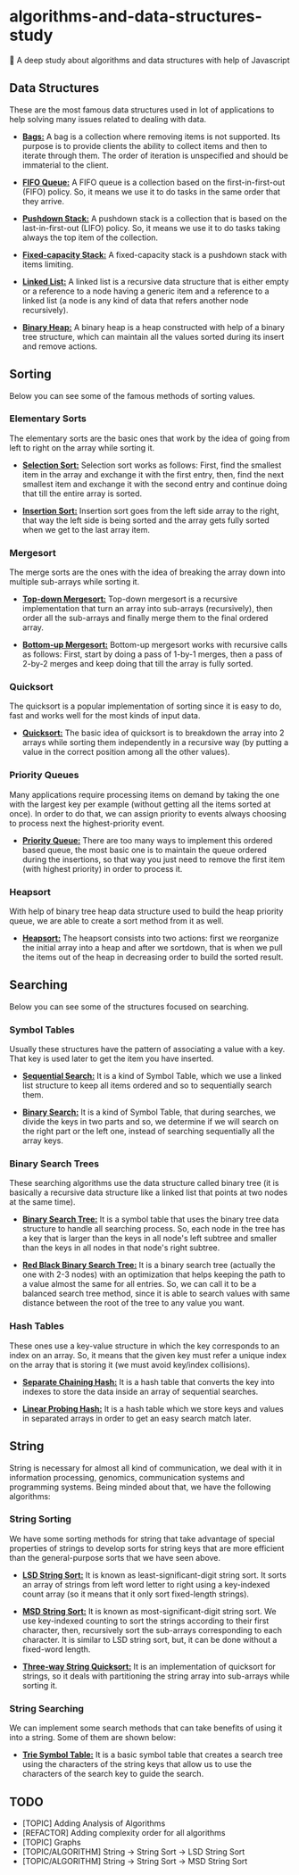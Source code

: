 # algorithms-and-data-structures-study
:hammer: A deep study about algorithms and data structures with help of Javascript

## Data Structures

These are the most famous data structures used in lot of applications to help solving many issues related to dealing with data.

- [**Bags:**](./data-structures/bags/Bag.js) A bag is a collection where removing items is not supported. Its purpose is to provide clients the ability to collect items and then to iterate through them. The order of iteration is unspecified and should be immaterial to the client.

- [**FIFO Queue:**](./data-structures/queues/FIFOQueue.js) A FIFO queue is a collection based on the first-in-first-out (FIFO) policy. So, it means we use it to do tasks in the same order that they arrive.

- [**Pushdown Stack:**](./data-structures/stacks/PushdownStack.js) A pushdown stack is a collection that is based on the last-in-first-out (LIFO) policy. So, it means we use it to do tasks taking always the top item of the collection.

- [**Fixed-capacity Stack:**](./data-structures/stacks/FixedCapacityStack.js) A fixed-capacity stack is a pushdown stack with items limiting.

- [**Linked List:**](./data-structures/lists/LinkedList.js) A linked list is a recursive data structure that is either empty or a reference to a node having a generic item and a reference to a linked list (a node is any kind of data that refers another node recursively).

- [**Binary Heap:**](./data-structures/binary-tree/BinaryHeap.js) A binary heap is a heap constructed with help of a binary tree structure, which can maintain all the values sorted during its insert and remove actions.

## Sorting

Below you can see some of the famous methods of sorting values.

### Elementary Sorts

The elementary sorts are the basic ones that work by the idea of going from left to right on the array while sorting it.

- [**Selection Sort:**](./algorithms/sorting/elementary-sorts/SelectionSort.js) Selection sort works as follows: First, find the smallest item in the array and exchange it with the first entry, then, find the next smallest item and exchange it with the second entry and continue doing that till the entire array is sorted.

- [**Insertion Sort:**](./algorithms/sorting/elementary-sorts/InsertionSort.js) Insertion sort goes from the left side array to the right, that way the left side is being sorted and the array gets fully sorted when we get to the last array item.

### Mergesort

The merge sorts are the ones with the idea of breaking the array down into multiple sub-arrays while sorting it.

- [**Top-down Mergesort:**](./algorithms/sorting/mergesort/TopDownMergesort.js) Top-down mergesort is a recursive implementation that turn an array into sub-arrays (recursively), then order all the sub-arrays and finally merge them to the final ordered array.

- [**Bottom-up Mergesort:**](./algorithms/sorting/mergesort/BottomUpMergesort.js) Bottom-up mergesort works with recursive calls as follows: First, start by doing a pass of 1-by-1 merges, then a pass of 2-by-2 merges and keep doing that till the array is fully sorted.

### Quicksort

The quicksort is a popular implementation of sorting since it is easy to do, fast and works well for the most kinds of input data.

- [**Quicksort:**](./algorithms/sorting/quicksort/QuickSort.js) The basic idea of quicksort is to breakdown the array into 2 arrays while sorting them independently in a recursive way (by putting a value in the correct position among all the other values).

### Priority Queues

Many applications require processing items on demand by taking the one with the largest key per example (without getting all the items sorted at once). In order to do that, we can assign priority to events always choosing to process next the highest-priority event.

- [**Priority Queue:**](./algorithms/sorting/queues/PriorityQueue.js) There are too many ways to implement this ordered based queue, the most basic one is to maintain the queue ordered during the insertions, so that way you just need to remove the first item (with highest priority) in order to process it.

### Heapsort

With help of binary tree heap data structure used to build the heap priority queue, we are able to create a sort method from it as well.

- [**Heapsort:**](./algorithms/sorting/heap/HeapSort.js) The heapsort consists into two actions: first we reorganize the initial array into a heap and after we sortdown, that is when we pull the items out of the heap in decreasing order to build the sorted result.

## Searching

Below you can see some of the structures focused on searching. 

### Symbol Tables

Usually these structures have the pattern of associating a value with a key. That key is used later to get the item you have inserted.

- [**Sequential Search:**](./algorithms/searching/symbol-table/SequentialSearch.js) It is a kind of Symbol Table, which we use a linked list structure to keep all items ordered and so to sequentially search them.

- [**Binary Search:**](./algorithms/searching/symbol-table/BinarySearch.js) It is a kind of Symbol Table, that during searches, we divide the keys in two parts and so, we determine if we will search on the right part or the left one, instead of searching sequentially all the array keys.

### Binary Search Trees

These searching algorithms use the data structure called binary tree (it is basically a recursive data structure like a linked list that points at two nodes at the same time).

- [**Binary Search Tree:**](./algorithms/searching/symbol-table/BinarySearchTree.js) It is a symbol table that uses the binary tree data structure to handle all searching process. So, each node in the tree has a key that is larger than the keys in all node's left subtree and smaller than the keys in all nodes in that node's right subtree.

- [**Red Black Binary Search Tree:**](./algorithms/searching/balanced-search-tree/RedBlackBinarySearchTree.js) It is a binary search tree (actually the one with 2-3 nodes) with an optimization that helps keeping the path to a value almost the same for all entries. So, we can call it to be a balanced search tree method, since it is able to search values with same distance between the root of the tree to any value you want.

### Hash Tables

These ones use a key-value structure in which the key corresponds to an index on an array. So, it means that the given key must refer a unique index on the array that is storing it (we must avoid key/index collisions). 

- [**Separate Chaining Hash:**](./algorithms/searching/hash-table/SeparateChainingHash.js) It is a hash table that converts the key into indexes to store the data inside an array of sequential searches.

- [**Linear Probing Hash:**](./algorithms/searching/hash-table/LinearProbingHash.js) It is a hash table which we store keys and values in separated arrays in order to get an easy search match later.

## String

String is necessary for almost all kind of communication, we deal with it in information processing, genomics, communication systems and programming systems. Being minded about that, we have the following algorithms:

### String Sorting

We have some sorting methods for string that take advantage of special properties of strings to develop sorts for string keys that are more efficient than the general-purpose sorts that we have seen above.

- [**LSD String Sort:**](./algorithms/string/sorting/LSDStringSort.js) It is known as least-significant-digit string sort. It sorts an array of strings from left word letter to right using a key-indexed count array (so it means that it only sort fixed-length strings).

- [**MSD String Sort:**](./algorithms/string/sorting/MSDStringSort.js) It is known as most-significant-digit string sort. We use key-indexed counting to sort the strings according to their first character, then, recursively sort the sub-arrays corresponding to each character. It is similar to LSD string sort, but, it can be done without a fixed-word length.

- [**Three-way String Quicksort:**](./algorithms/string/sorting/ThreeWayStringQuickSort.js) It is an implementation of quicksort for strings, so it deals with partitioning the string array into sub-arrays while sorting it.

### String Searching

We can implement some search methods that can take benefits of using it into a string. Some of them are shown below:

- [**Trie Symbol Table:**](./algorithms/string/searching/TrieSymbolTable.js) It is a basic symbol table that creates a search tree using the characters of the string keys that allow us to use the characters of the search key to guide the search.


## TODO

- [TOPIC] Adding Analysis of Algorithms
- [REFACTOR] Adding complexity order for all algorithms
- [TOPIC] Graphs
- [TOPIC/ALGORITHM] String -> String Sort -> LSD String Sort
- [TOPIC/ALGORITHM] String -> String Sort -> MSD String Sort
